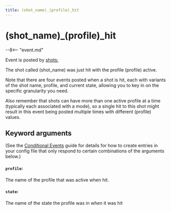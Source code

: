 ```yaml
---
title: (shot_name)_(profile)_hit
---
```


# (shot_name)\_(profile)\_hit


--8<-- "event.md"

Event is posted by [shots:](../config/shots.md)

The shot called (shot_name) was just hit with the profile (profile) active.

Note that there are four events posted when a shot is hit, each with
variants of the shot name, profile, and current state, allowing you to
key in on the specific granularity you need.

Also remember that shots can have more than one active profile at a time
(typically each associated with a mode), so a single hit to this shot
might result in this event being posted multiple times with different
(profile) values.

## Keyword arguments

(See the [Conditional Events](overview/conditional.md)
guide for details for how to create entries in your config file that
only respond to certain combinations of the arguments below.)

#### `profile`:

The name of the profile that was active when hit.

#### `state`:

The name of the state the profile was in when it was hit
